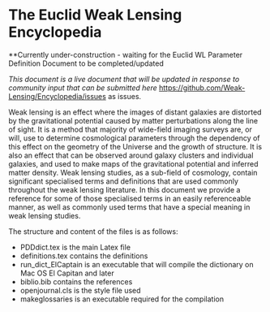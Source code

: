 # The Euclid Weak Lensing Encyclopedia

**Currently under-construction - waiting for the Euclid WL Parameter Definition Document to be completed/updated

*This document is a live document that will be updated in response to community input that can be submitted here* https://github.com/Weak-Lensing/Encyclopedia/issues as issues.

  Weak lensing is an effect where the images of distant galaxies are distorted by the gravitational potential caused by matter perturbations along the line of sight. It is a method that majority of wide-field imaging surveys are, or will, use to determine cosmological parameters through the dependency of this effect on the geometry of the Universe and the growth of structure. It is also an effect that can be observed around galaxy clusters and individual galaxies, and used to make maps of the gravitational potential and inferred matter density. Weak lensing studies, as a sub-field of cosmology, contain significant specialised terms and definitions that are used commonly throughout the weak lensing literature. In this document we provide a reference for some of those specialised terms in an easily referenceable manner, as well as commonly used terms that have a special meaning in weak lensing studies. 
  
  The structure and content of the files is as follows: 
  * PDDdict.tex is the main Latex file 
  * definitions.tex contains the definitions 
  * run_dict_ElCaptain is an executable that will compile the dictionary on Mac OS El Capitan and later 
  * biblio.bib contains the references 
  * openjournal.cls is the style file used
  * makeglossaries is an executable required for the compilation
  
  
  
